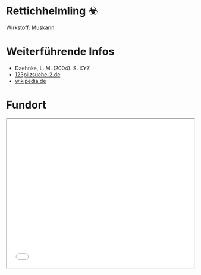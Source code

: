 Rettichhelmling ☣
===

Wirkstoff: [Muskarin](../Wirkstoffe/Muskarin.md)

# Weiterführende Infos
- Daehnke, L. M. (2004). S. XYZ
- [123pilzsuche-2.de](https://www.123pilzsuche-2.de/daten/details/GemeinerRettichhelmling.htm)
- [wikipedia.de](https://de.wikipedia.org/wiki/Gemeiner_Rettich-Helmling)

# Fundort
<iframe src="/map.html#51.651262,10.105047" style="width: 100% !important; height: 400px !important;"></iframe>